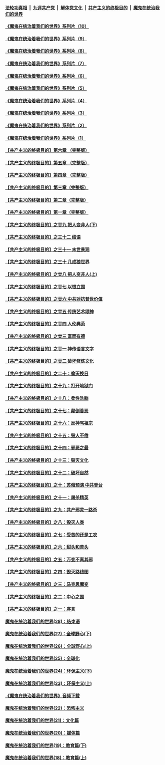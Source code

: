 

####  [法轮功真相](../../../../basic/blob/master/README.md?t=08240002) &nbsp;|&nbsp; [九评共产党](../../../../9ping.md/blob/master/README.md?t=08240002) &nbsp;|&nbsp; [解体党文化](../../../../jtdwh.md/blob/master/README.md?t=08240002)  &nbsp;|&nbsp; [共产主义的终极目的](../../../../gczydzjmd.md/blob/master/README.md?t=08240002) &nbsp;|&nbsp; [魔鬼在统治我们的世界](../../../../mgztzwmdsj.md/blob/master/README.md?t=08240002) 

#### [《魔鬼在统治着我们的世界》系列片（10）](../pages/nsc422/n12292670.md?t=08240002) 

#### [《魔鬼在统治着我们的世界》系列片（9）](../pages/nsc422/n12290859.md?t=08240002) 

#### [《魔鬼在统治着我们的世界》系列片（8）](../pages/nsc422/n12287445.md?t=08240002) 

#### [《魔鬼在统治着我们的世界》系列片（7）](../pages/nsc422/n12283425.md?t=08240002) 

#### [《魔鬼在统治着我们的世界》系列片（6）](../pages/nsc422/n12282314.md?t=08240002) 

#### [《魔鬼在统治着我们的世界》系列片（5）](../pages/nsc422/n12281419.md?t=08240002) 

#### [《魔鬼在统治着我们的世界》系列片（4）](../pages/nsc422/n12274024.md?t=08240002) 

#### [《魔鬼在统治着我们的世界》系列片（3）](../pages/nsc422/n12271322.md?t=08240002) 

#### [《魔鬼在统治着我们的世界》系列片（2）](../pages/nsc422/n12269049.md?t=08240002) 

#### [《魔鬼在统治着我们的世界》系列片（1）](../pages/nsc422/n12267575.md?t=08240002) 

#### [【共产主义的终极目的】第六章 （完整版）](../pages/nsc422/n11428913.md?t=08240002) 

#### [【共产主义的终极目的】第五章 （完整版）](../pages/nsc422/n11428912.md?t=08240002) 

#### [【共产主义的终极目的】第四章 （完整版）](../pages/nsc422/n11428907.md?t=08240002) 

#### [【共产主义的终极目的】第三章（完整版）](../pages/nsc422/n11428848.md?t=08240002) 

#### [【共产主义的终极目的】第二章（完整版）](../pages/nsc422/n11428831.md?t=08240002) 

#### [【共产主义的终极目的】第一章（完整版）](../pages/nsc422/n11417651.md?t=08240002) 

#### [【共产主义的终极目的】之廿九 把人变非人(下)](../pages/nsc422/n11344140.md?t=08240002) 

#### [【共产主义的终极目的】之三十二 结语](../pages/nsc422/n11360535.md?t=08240002) 

#### [【共产主义的终极目的】之三十一 末世景观](../pages/nsc422/n11351129.md?t=08240002) 

#### [【共产主义的终极目的】之三十 几成狼世界](../pages/nsc422/n11348280.md?t=08240002) 

#### [【共产主义的终极目的】之廿八 把人变非人(上)](../pages/nsc422/n11340492.md?t=08240002) 

#### [【共产主义的终极目的】之廿七 以恨立国](../pages/nsc422/n11336944.md?t=08240002) 

#### [【共产主义的终极目的】之廿六 中共对抗普世价值](../pages/nsc422/n11324785.md?t=08240002) 

#### [【共产主义的终极目的】之廿五 传统艺术颂神](../pages/nsc422/n11296396.md?t=08240002) 

#### [【共产主义的终极目的】之廿四 人伦典范](../pages/nsc422/n11296397.md?t=08240002) 

#### [【共产主义的终极目的】之廿三 富而有德](../pages/nsc422/n11283598.md?t=08240002) 

#### [【共产主义的终极目的】之廿一 神传语言文字](../pages/nsc422/n11263265.md?t=08240002) 

#### [【共产主义的终极目的】之廿二 破坏修炼文化](../pages/nsc422/n11245728.md?t=08240002) 

#### [【共产主义的终极目的】之二十：偷天换日](../pages/nsc422/n11238846.md?t=08240002) 

#### [【共产主义的终极目的】之十九：打开地狱门](../pages/nsc422/n11206376.md?t=08240002) 

#### [【共产主义的终极目的】之十八：柔性洗脑](../pages/nsc422/n11199994.md?t=08240002) 

#### [【共产主义的终极目的】之十七：颠倒善恶](../pages/nsc422/n11179782.md?t=08240002) 

#### [【共产主义的终极目的】之十六：反神骂祖宗](../pages/nsc422/n11166798.md?t=08240002) 

#### [【共产主义的终极目的】之十五：毁人不倦](../pages/nsc422/n11166792.md?t=08240002) 

#### [【共产主义的终极目的】之十四：邪恶之最](../pages/nsc422/n11150249.md?t=08240002) 

#### [【共产主义的终极目的】之十三：毁灭文化](../pages/nsc422/n11135227.md?t=08240002) 

#### [【共产主义的终极目的】之十二：破坏自然](../pages/nsc422/n11135214.md?t=08240002) 

#### [【共产主义的终极目的】之十：苏俄预演 中共登台](../pages/nsc422/n11118424.md?t=08240002) 

#### [【共产主义的终极目的】之十一：屠杀精英](../pages/nsc422/n11118442.md?t=08240002) 

#### [【共产主义的终极目的】之九：共产邪灵一路杀](../pages/nsc422/n11114139.md?t=08240002) 

#### [【共产主义的终极目的】之八：毁灭人类](../pages/nsc422/n11108503.md?t=08240002) 

#### [【共产主义的终极目的】之七：受苦的还是工农](../pages/nsc422/n11101809.md?t=08240002) 

#### [【共产主义的终极目的】之六：甜头和苦头](../pages/nsc422/n11096971.md?t=08240002) 

#### [【共产主义的终极目的】之五：万变不离其邪](../pages/nsc422/n11091285.md?t=08240002) 

#### [【共产主义的终极目的】之四：毁灭路线图](../pages/nsc422/n11086284.md?t=08240002) 

#### [【共产主义的终极目的】之三：马克思魔变](../pages/nsc422/n11061941.md?t=08240002) 

#### [【共产主义的终极目的】之二：中心之国](../pages/nsc422/n11047728.md?t=08240002) 

#### [【共产主义的终极目的】之一：序言](../pages/nsc422/n11086077.md?t=08240002) 

#### [魔鬼在统治着我们的世界(28)：结束语](../pages/nsc422/n10936246.md?t=08240002) 

#### [魔鬼在统治着我们的世界(27)：全球野心(下)](../pages/nsc422/n10928319.md?t=08240002) 

#### [魔鬼在统治着我们的世界(26)：全球野心(上)](../pages/nsc422/n10900318.md?t=08240002) 

#### [魔鬼在统治着我们的世界(25)：全球化](../pages/nsc422/n10788205.md?t=08240002) 

#### [魔鬼在统治着我们的世界(24)：环保主义(下)](../pages/nsc422/n10695307.md?t=08240002) 

#### [魔鬼在统治着我们的世界(23)：环保主义(上)](../pages/nsc422/n10688613.md?t=08240002) 

#### [《魔鬼在统治着我们的世界》音频下载](../pages/nsc422/n10635553.md?t=08240002) 

#### [魔鬼在统治着我们的世界(22)：恐怖主义](../pages/nsc422/n10614727.md?t=08240002) 

#### [魔鬼在统治着我们的世界(21)：文化篇](../pages/nsc422/n10597706.md?t=08240002) 

#### [魔鬼在统治着我们的世界(20)：媒体篇](../pages/nsc422/n10586579.md?t=08240002) 

#### [魔鬼在统治着我们的世界(19)：教育篇(下)](../pages/nsc422/n10564808.md?t=08240002) 

#### [魔鬼在统治着我们的世界(18)：教育篇(上)](../pages/nsc422/n10526970.md?t=08240002) 

